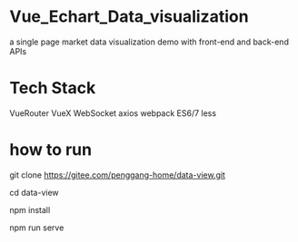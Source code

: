 # Vue_Echart_Data_visualization
a single page market data visualization demo with front-end and back-end APIs

# Tech Stack
VueRouter
VueX
WebSocket
axios
webpack
ES6/7
less

# how to run
git clone https://gitee.com/penggang-home/data-view.git

cd data-view

npm install

npm run serve
